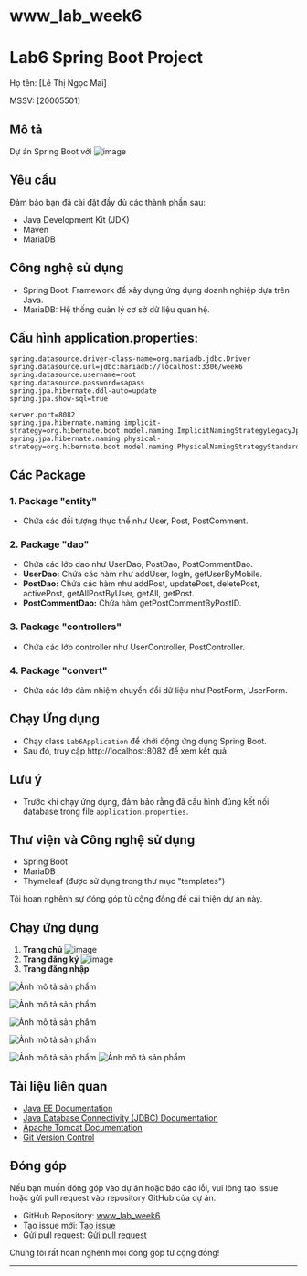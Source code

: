 # www_lab_week6
# Lab6 Spring Boot Project
Họ tên: [Lê Thị Ngọc Mai]

MSSV: [20005501]
## Mô tả

Dự án Spring Boot với
![image](https://github.com/ngocmai1522k2/www_lab_week6/assets/144517477/dfa85dea-c09e-4018-bd48-cbeb62d68881)


## Yêu cầu

Đảm bảo bạn đã cài đặt đầy đủ các thành phần sau:
- Java Development Kit (JDK)
- Maven
- MariaDB

## Công nghệ sử dụng

- Spring Boot: Framework để xây dựng ứng dụng doanh nghiệp dựa trên Java.
- MariaDB: Hệ thống quản lý cơ sở dữ liệu quan hệ.
## Cấu hình application.properties:

```properties
spring.datasource.driver-class-name=org.mariadb.jdbc.Driver
spring.datasource.url=jdbc:mariadb://localhost:3306/week6
spring.datasource.username=root
spring.datasource.password=sapass
spring.jpa.hibernate.ddl-auto=update
spring.jpa.show-sql=true

server.port=8082
spring.jpa.hibernate.naming.implicit-strategy=org.hibernate.boot.model.naming.ImplicitNamingStrategyLegacyJpaImpl
spring.jpa.hibernate.naming.physical-strategy=org.hibernate.boot.model.naming.PhysicalNamingStrategyStandardImpl
```
## Các Package

### 1. Package "entity"
   - Chứa các đối tượng thực thể như User, Post, PostComment.

### 2. Package "dao"
   - Chứa các lớp dao như UserDao, PostDao, PostCommentDao.
   - **UserDao:** Chứa các hàm như addUser, logIn, getUserByMobile.
   - **PostDao:** Chứa các hàm như addPost, updatePost, deletePost, activePost, getAllPostByUser, getAll, getPost.
   - **PostCommentDao:** Chứa hàm getPostCommentByPostID.

### 3. Package "controllers"
   - Chứa các lớp controller như UserController, PostController.

### 4. Package "convert"
   - Chứa các lớp đảm nhiệm chuyển đổi dữ liệu như PostForm, UserForm.




## Chạy Ứng dụng

- Chạy class `Lab6Application` để khởi động ứng dụng Spring Boot. 
- Sau đó, truy cập http://localhost:8082 để xem kết quả.

## Lưu ý

- Trước khi chạy ứng dụng, đảm bảo rằng đã cấu hình đúng kết nối database trong file `application.properties`.

## Thư viện và Công nghệ sử dụng

- Spring Boot
- MariaDB
- Thymeleaf (được sử dụng trong thư mục "templates")

Tôi hoan nghênh sự đóng góp từ cộng đồng để cải thiện dự án này.

## Chạy ứng dụng
1. **Trang chủ**
![image](https://github.com/ngocmai1522k2/www_lab_week6/assets/144517477/1c4bc16e-4cbc-4a31-beae-b1a4afe25aaf)
2. **Trang đăng ký**
![image](https://github.com/ngocmai1522k2/www_lab_week6/assets/144517477/47c5c2ef-2bb3-43fa-957b-fe494783f6ee)
3. **Trang đăng nhập**

![Ảnh mô tả sản phẩm](https://i.imgur.com/wtzOXPc.png)

![Ảnh mô tả sản phẩm](https://i.imgur.com/m7vLMM8.png)

![Ảnh mô tả sản phẩm](https://i.imgur.com/NBFWYc0.png)

![Ảnh mô tả sản phẩm](https://i.imgur.com/DyEppoD.png)

![Ảnh mô tả sản phẩm](https://i.imgur.com/fEuXcbY.png)
![Ảnh mô tả sản phẩm](https://i.imgur.com/Yx199cA.png)


## Tài liệu liên quan

- [Java EE Documentation](https://javaee.github.io/javaee-spec/)
- [Java Database Connectivity (JDBC) Documentation](https://docs.oracle.com/en/java/javase/16/docs/api/java.sql/java/sql/package-summary.html)
- [Apache Tomcat Documentation](https://tomcat.apache.org/tomcat-9.0-doc/index.html)
- [Git Version Control](https://git-scm.com/book/en/v2)


## Đóng góp

Nếu bạn muốn đóng góp vào dự án hoặc báo cáo lỗi, vui lòng tạo issue hoặc gửi pull request vào repository GitHub của dự án.

- GitHub Repository: [www_lab_week6](https://github.com/ngocmai1522k2/www_lab_week6)
- Tạo issue mới: [Tạo issue](https://github.com/ngocmai1522k2/www_lab_week6/issues/new)
- Gửi pull request: [Gửi pull request](https://github.com/ngocmai1522k2/www_lab_week6/compare)

Chúng tôi rất hoan nghênh mọi đóng góp từ cộng đồng!

---
